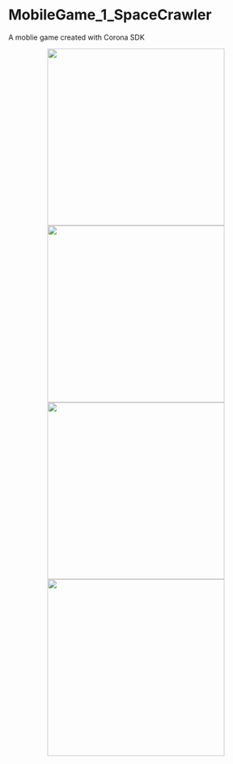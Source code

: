 # MobileGame_1_SpaceCrawler
A moblie game created with Corona SDK

<p align="center">
  <img src="https://github.com/LukasVoeller/MobileGame_1_SpaceCrawler/blob/master/Screenshot_2017-05-04-15-35-50.png" width="350"/>
  <img src="https://github.com/LukasVoeller/MobileGame_1_SpaceCrawler/blob/master/Screenshot_2017-05-04-15-36-05.png" width="350"/>
  <img src="https://github.com/LukasVoeller/MobileGame_1_SpaceCrawler/blob/master/Screenshot_2017-05-04-15-36-53.png" width="350"/>
  <img src="https://github.com/LukasVoeller/MobileGame_1_SpaceCrawler/blob/master/Screenshot_2017-05-04-15-37-24.png" width="350"/>
</p>
